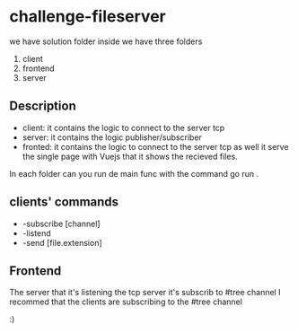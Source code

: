 # challenge-fileserver

we have solution folder inside we have three folders

1. client
2. frontend
3. server

## Description

- client: it contains the logic to connect to the server tcp
- server: it contains the logic publisher/subscriber
- fronted: it contains the logic to connect to the server tcp as well it serve the single page with Vuejs that it shows the recieved files.

In each folder can you run de main func with the command go run .

## clients' commands

- -subscribe [channel]
- -listend
- -send [file.extension]

## Frontend
The server that it's listening the tcp server it's subscrib to #tree channel
I recommed that the clients are subscribing to the #tree channel


:)